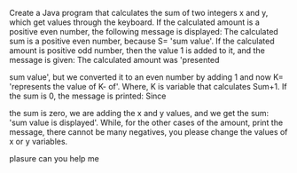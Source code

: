 Create a Java program that calculates the sum of two integers x and y, which
get values through the keyboard. If the calculated amount is a positive even number, the following message is displayed:
The calculated sum is a positive even number, because S= 'sum value'. If the calculated amount is
positive odd number, then the value 1 is added to it, and the message is given: The calculated amount was 'presented

sum value', but we converted it to an even number by adding 1 and now K= 'represents the value of K-
of'. Where, K is variable that calculates Sum+1. If the sum is 0, the message is printed: Since

the sum is zero, we are adding the x and y values, and we get the sum: 'sum value is displayed'.
While, for the other cases of the amount, print the message, there cannot be many negatives, you
please change the values of x or y variables.

plasure can you help me
